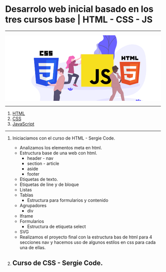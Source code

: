 # Desarrolo web inicial basado en los tres cursos base | HTML - CSS - JS

---

![Curso FrontEnd Base - HTML CSS JS](portada.jpg)

---

1. [HTML](#html)
2. [CSS](#css)
3. [JavaScript](#js)

---

<div id="html"/>

1. Iniciaciamos con el curso de HTML - Sergie Code.

   - Analizamos los elementos meta en html.
   - Estructura base de una web con html.
     - header - nav
     - section - article
     - aside
     - footer
   - Etiquetas de texto.
   - Etiquetas de line y de bloque
   - Listas
   - Tablas
     - Estructura para formularios y contenido
   - Agrupadores
     - div
   - Iframe
   - Formularios
     - Estructura de etiqueta select
   - SVG
   - Realizamos el proyecto final con la estructura bas de html para 4 secciones nav y hacemos uso de algunos estilos en css para cada una de ellas.

   <div id="css"/>

2. ## Curso de CSS - Sergie Code.

